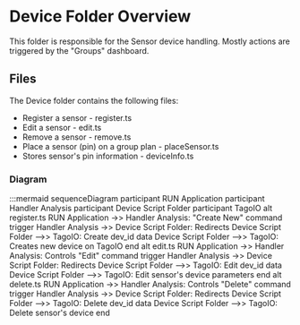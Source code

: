 # Device Folder Overview
This folder is responsible for the Sensor device handling. Mostly actions are triggered by the "Groups" dashboard.

## Files
The Device folder contains the following files:
* Register a sensor - register.ts
* Edit a sensor - edit.ts
* Remove a sensor - remove.ts
* Place a sensor (pin) on a group plan - placeSensor.ts
* Stores sensor's pin information - deviceInfo.ts

### Diagram

:::mermaid
sequenceDiagram
    participant RUN Application
    participant Handler Analysis
    participant Device Script Folder
    participant TagoIO
        alt register.ts
            RUN Application ->> Handler Analysis: "Create New" command trigger
            Handler Analysis ->> Device Script Folder: Redirects
            Device Script Folder -->> TagoIO: Create dev_id data
            Device Script Folder -->> TagoIO: Creates new device on TagoIO
        end
        alt edit.ts
            RUN Application ->> Handler Analysis: Controls "Edit" command trigger
            Handler Analysis ->> Device Script Folder: Redirects
            Device Script Folder -->> TagoIO: Edit dev_id data
            Device Script Folder -->> TagoIO: Edit sensor's device parameters
        end
        alt delete.ts
            RUN Application ->> Handler Analysis: Controls "Delete" command trigger
            Handler Analysis ->> Device Script Folder: Redirects
            Device Script Folder -->> TagoIO: Delete dev_id data
            Device Script Folder -->> TagoIO: Delete sensor's device
        end
    